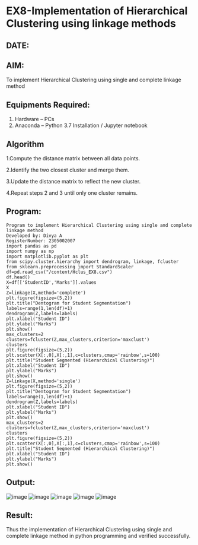 # EX8-Implementation of Hierarchical Clustering using linkage methods
## DATE:
## AIM:
To implement Hierarchical Clustering using single and complete linkage method

## Equipments Required:
1. Hardware – PCs
2. Anaconda – Python 3.7 Installation / Jupyter notebook

## Algorithm
1.Compute the distance matrix between all data points.

2.Identify the two closest cluster and merge them.

3.Update the distance matrix to reflect the new cluster.

4.Repeat steps 2 and 3 until only one cluster remains.







## Program:
```
Program to implement Hierarchical Clustering using single and complete linkage method
Developed by: Divya A
RegisterNumber: 2305002007
import pandas as pd
import numpy as np
import matplotlib.pyplot as plt 
from scipy.cluster.hierarchy import dendrogram, linkage, fcluster 
from sklearn.preprocessing import StandardScaler
df=pd.read_csv("/content/Hclus_EX8.csv")
df.head()
X=df[['StudentID','Marks']].values
X
Z=linkage(X,method='complete')
plt.figure(figsize=(5,2))
plt.title("Dentogram for Student Segmentation")
labels=range(1,len(df)+1)
dendrogram(Z,labels=labels)
plt.xlabel("Student ID")
plt.ylabel("Marks")
plt.show()
max_clusters=2
clusters=fcluster(Z,max_clusters,criterion='maxclust')
clusters
plt.figure(figsize=(5,2))
plt.scatter(X[:,0],X[:,1],c=clusters,cmap='rainbow',s=100)
plt.title("Student Segmented (Hierarchical Clustering)")
plt.xlabel("Student ID")
plt.ylabel("Marks")
plt.show()
Z=linkage(X,method='single')
plt.figure(figsize=(5,2))
plt.title("Dentogram for Student Segmentation")
labels=range(1,len(df)+1)
dendrogram(Z,labels=labels)
plt.xlabel("Student ID")
plt.ylabel("Marks")
plt.show()
max_clusters=2
clusters=fcluster(Z,max_clusters,criterion='maxclust')
clusters
plt.figure(figsize=(5,2))
plt.scatter(X[:,0],X[:,1],c=clusters,cmap='rainbow',s=100)
plt.title("Student Segmented (Hierarchical Clustering)")
plt.xlabel("Student ID")
plt.ylabel("Marks")
plt.show() 
```

## Output:

![image](https://github.com/user-attachments/assets/946b7215-7463-4f90-b6d1-4a524f55cfe3)
![image](https://github.com/user-attachments/assets/c9a8ab9a-651e-46b0-874b-6ce3cf3547fd)
![image](https://github.com/user-attachments/assets/3870aa71-6af4-47d0-96b9-4144bc37dc9f)
![image](https://github.com/user-attachments/assets/01ce1c04-067d-42be-870d-05773f353698)
![image](https://github.com/user-attachments/assets/672a8cde-eb25-438b-8870-6b3e0fc4135e)



## Result:
Thus the implementation of Hierarchical Clustering using single and complete linkage method in python programming and verified successfully.

